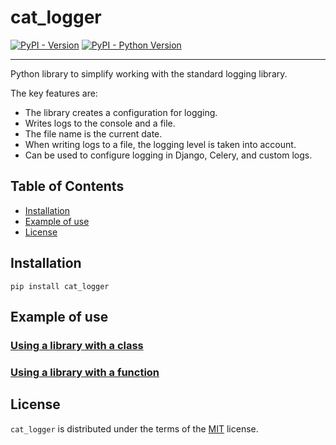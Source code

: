# cat_logger

[![PyPI - Version](https://img.shields.io/pypi/v/cat_logger.svg)](https://pypi.org/project/cat_logger)
[![PyPI - Python Version](https://img.shields.io/pypi/pyversions/cat_logger.svg)](https://pypi.org/project/cat_logger)

-----
Python library to simplify working with the standard logging library.

The key features are:

- The library creates a configuration for logging. 
- Writes logs to the console and a file. 
- The file name is the current date. 
- When writing logs to a file, the logging level is taken into account. 
- Can be used to configure logging in Django, Celery, and custom logs.

## Table of Contents

- [Installation](#installation)
- [Example of use](#example-of-use)
- [License](#license)

## Installation

```console
pip install cat_logger
```

## Example of use

### [Using a library with a class](https://github.com/PyBackDev/cat_logger/blob/main/ready_made_solutions/cat_logger_class.py)

### [Using a library with a function](https://github.com/PyBackDev/cat_logger/blob/main/ready_made_solutions/cat_logger_func.py)

## License

`cat_logger` is distributed under the terms of the [MIT](https://spdx.org/licenses/MIT.html) license.
